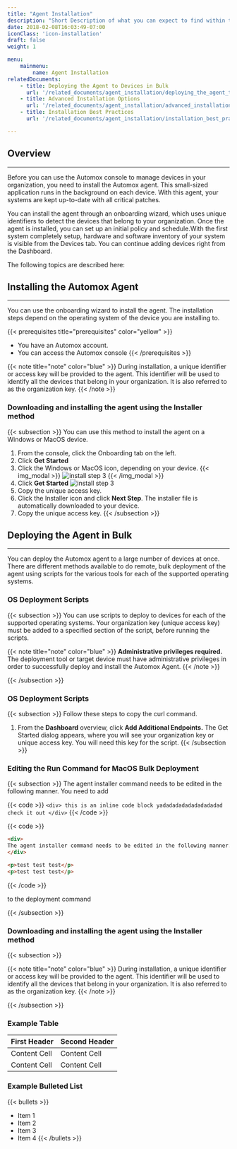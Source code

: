```yaml
---
title: "Agent Installation"
description: "Short Description of what you can expect to find within these docs."
date: 2018-02-08T16:03:49-07:00
iconClass: 'icon-installation'
draft: false
weight: 1

menu: 
    mainmenu: 
        name: Agent Installation
relatedDocuments:
    - title: Deploying the Agent to Devices in Bulk
      url: '/related_documents/agent_installation/deploying_the_agent_to_devices_in_bulk'
    - title: Advanced Installation Options
      url: '/related_documents/agent_installation/advanced_installation_options'
    - title: Installation Best Practices
      url: '/related_documents/agent_installation/installation_best_practices'

---
```



## Overview
***
Before you can use the Automox console to manage devices in your organization, you need to install the Automox agent. This small-sized application runs in the background on each device. With this agent, your systems are kept up-to-date with all critical patches.

You can install the agent through an onboarding wizard, which uses unique identifiers to detect the devices that belong to your organization. Once the agent is installed, you can set up an initial policy and schedule.With the first system completely setup, hardware and software inventory of your system is visible from the Devices tab. You can continue adding devices right from the Dashboard.

The following topics are described here:

## Installing the Automox Agent
***
You can use the onboarding wizard to install the agent. The installation steps depend on the operating system of the device you are installing to.

{{< prerequisites title="prerequisites" color="yellow" >}}
*   You have an Automox account.
*   You can access the Automox console
{{< /prerequisites >}}

{{< note title="note" color="blue" >}}
During installation, a unique identifier or access key will be provided to the agent. This identifier will be used to identify all the devices that belong in your organization. It is also referred to as the organization key.
{{< /note >}}

### Downloading and installing the agent using the Installer method
{{< subsection >}}
You can use this method to install the agent on a Windows or MacOS device.

1. From the console, click the Onboarding tab on the left.
2. Click **Get Started**
3. Click the Windows or MacOS icon, depending on your device.
{{< img_modal >}}
 ![install step 3](/img/install-step3-min.png)
{{< /img_modal >}}
4. Click **Get Started**
 ![install step 3](/img/install-step4-min.png)
5. Copy the unique access key.
  1. Click the Installer icon and click **Next Step**. The installer file is automatically downloaded to your device.
6. Copy the unique access key.
{{< /subsection >}}

## Deploying the Agent in Bulk
***
You can deploy the Automox agent to a large number of devices at once. There are different methods available to do remote, bulk deployment of the agent using scripts for the various tools for each of the supported operating systems.

### OS Deployment Scripts
{{< subsection >}}
You can use scripts to deploy to devices for each of the supported operating systems. Your organization key (unique access key) must be added to a specified section of the script, before running the scripts.

{{< note title="note" color="blue" >}}
**Administrative privileges required.** The deployment tool or target device must have administrative privileges in order to successfully deploy and install the Automox Agent.
{{< /note >}}

{{< /subsection >}}

### OS Deployment Scripts
{{< subsection >}}
Follow these steps to copy the curl command.

1. From the **Dashboard** overview, click **Add Additional Endpoints.** The Get Started dialog appears, where you will see your organization key or unique access key. You will need this key for the script.
{{< /subsection >}}

### Editing the Run Command for MacOS Bulk Deployment
{{< subsection >}}
The agent installer command needs to be edited in the following manner. You need to add 

{{< code >}}
`<div> this is an inline code block yadadadadadadadadadad check it out </div>`
{{< /code >}}

{{< code >}}
```html
<div>
The agent installer command needs to be edited in the following manner. You need to add
</div>

<p>test test test</p> 
<p>test test test</p>
```
{{< /code >}}


to the deployment command

{{< /subsection >}}

### Downloading and installing the agent using the Installer method
{{< subsection >}}

{{< note title="note" color="blue" >}}
During installation, a unique identifier or access key will be provided to the agent. This identifier will be used to identify all the devices that belong in your organization. It is also referred to as the organization key.
{{< /note >}}

{{< /subsection >}}


### Example Table 

First Header  | Second Header
------------- | -------------
Content Cell  | Content Cell
Content Cell  | Content Cell

### Example Bulleted List

{{< bullets >}}
* Item 1
* Item 2
* Item 3
* Item 4
{{< /bullets >}}






